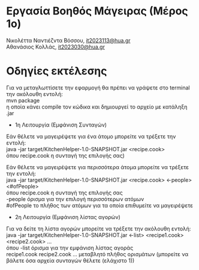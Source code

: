 # Εργασία Βοηθός Μάγειρας (Μέρος 1ο)

Νικολέττα Ναντιέζντα Βόσσου, it2023113@hua.gr  
Αθανάσιος Κολλάς, it2023030@hua.gr

# Οδηγίες εκτέλεσης

Για να μεταγλωττίσετε την εφαρμογή θα πρέπει να γράψετε στο terminal την ακόλουθη εντολή:  
    mvn package  
η οποία κάνει compile τον κώδικα και δημιουργεί το αρχείο με κατάληξη .jar  


* 1η Λειτουργία (Εμφάνιση Συνταγών)  

Εάν θέλετε να μαγειρέψετε για ένα άτομο μπορείτε να τρέξετε την εντολή:  
    java -jar target/KitchenHelper-1.0-SNAPSHOT.jar <recipe.cook>  
        όπου recipe.cook η συνταγή της επιλογής σας)  

Εάν θέλετε να μαγειρέψετε για περισσότερα άτομα μπορείτε να τρέξετε την εντολή:  
    java -jar target/KitchenHelper-1.0-SNAPSHOT.jar <recipe.cook> <-people> <#ofPeople>  
        όπου recipe.cook η συνταγή της επιλογής σας  
             -people όρισμα για την επιλογή περισσότερων ατόμων  
             #ofPeople το πλήθος των ατόμων για τα οποία επιθυμείτε να μαγειρέψετε  


* 2η Λειτουργία (Εμφάνιση λίστας αγορών)  

Για να δείτε τη λίστα αγορών μπορείτε να τρέξετε την ακόλουθη εντολή:  
    java -jar target/KitchenHelper-1.0-SNAPSHOT.jar <-list> <recipe1.cook> <recipe2.cook> ...  
        όπου -list όρισμα για την εμφάνιση λίστας αγοράς  
             recipe1.cook recipe2.cook ... μεταβλητό πλήθος ορισμάτων (μπορείτε να βάλετε όσα αρχεία συνταγών θέλετε (ελάχιστο 1))  








